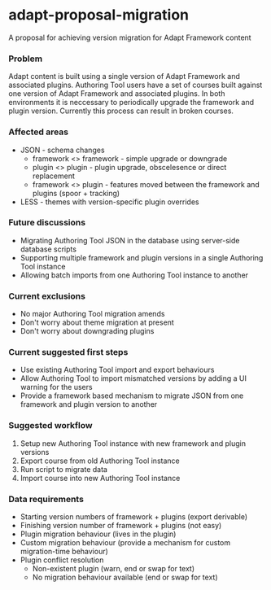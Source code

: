 # adapt-proposal-migration
A proposal for achieving version migration for Adapt Framework content

### Problem
Adapt content is built using a single version of Adapt Framework and associated plugins. Authoring Tool users have a set of courses built against one version of Adapt Framework and associated plugins. In both environments it is neccessary to periodically upgrade the framework and plugin version. Currently this process can result in broken courses.

### Affected areas
* JSON - schema changes
  * framework <> framework - simple upgrade or downgrade
  * plugin <> plugin - plugin upgrade, obscelesence or direct replacement
  * framework <> plugin - features moved between the framework and plugins (spoor + tracking)
* LESS - themes with version-specific plugin overrides

### Future discussions
* Migrating Authoring Tool JSON in the database using server-side database scripts
* Supporting multiple framework and plugin versions in a single Authoring Tool instance
* Allowing batch imports from one Authoring Tool instance to another

### Current exclusions
* No major Authoring Tool migration amends
* Don't worry about theme migration at present
* Don't worry about downgrading plugins

### Current suggested first steps
* Use existing Authoring Tool import and export behaviours
* Allow Authoring Tool to import mismatched versions by adding a UI warning for the users
* Provide a framework based mechanism to migrate JSON from one framework and plugin version to another

### Suggested workflow
1. Setup new Authoring Tool instance with new framework and plugin versions
2. Export course from old Authoring Tool instance
3. Run script to migrate data
4. Import course into new Authoring Tool instance

### Data requirements
* Starting version numbers of framework + plugins (export derivable)
* Finishing version number of framework + plugins (not easy)
* Plugin migration behaviour (lives in the plugin)
* Custom migration behaviour (provide a mechanism for custom migration-time behaviour)  
* Plugin conflict resolution
  * Non-existent plugin (warn, end or swap for text)
  * No migration behaviour available (end or swap for text)




